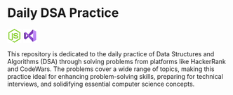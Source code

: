# Daily DSA Practice

![Node](tech/node.png) ![VSCode](tech/vscode.png)

This repository is dedicated to the daily practice of Data Structures and Algorithms (DSA) through solving problems from platforms like HackerRank and CodeWars. The problems cover a wide range of topics, making this practice ideal for enhancing problem-solving skills, preparing for technical interviews, and solidifying essential computer science concepts.
